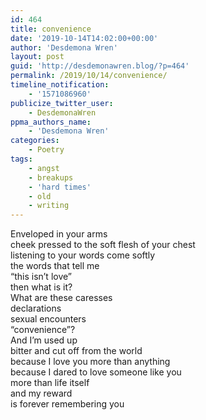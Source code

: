 ```yaml
---
id: 464
title: convenience
date: '2019-10-14T14:02:00+00:00'
author: 'Desdemona Wren'
layout: post
guid: 'http://desdemonawren.blog/?p=464'
permalink: /2019/10/14/convenience/
timeline_notification:
    - '1571086960'
publicize_twitter_user:
    - DesdemonaWren
ppma_authors_name:
    - 'Desdemona Wren'
categories:
    - Poetry
tags:
    - angst
    - breakups
    - 'hard times'
    - old
    - writing
---
```


Enveloped in your arms  
cheek pressed to the soft flesh of your chest  
listening to your words come softly  
the words that tell me  
“this isn’t love”  
then what is it?  
What are these caresses  
declarations  
sexual encounters  
“convenience”?  
And I’m used up  
bitter and cut off from the world  
because I love you more than anything  
because I dared to love someone like you  
more than life itself  
and my reward  
is forever remembering you